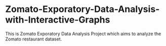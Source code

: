 # Zomato-Exporatory-Data-Analysis-with-Interactive-Graphs
This is Zomato Exporatory Data Analysis Project which aims to analyze the Zomato restaurant dataset.

